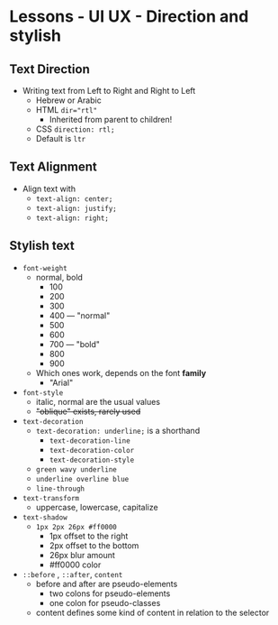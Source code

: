 # Lessons - UI UX - Direction and stylish

## Text Direction

- Writing text from Left to Right and Right to Left
    - Hebrew or Arabic
    - HTML `dir="rtl"`
        - Inherited from parent to children!
    - CSS `direction: rtl;`
    - Default is `ltr`
    
## Text Alignment

- Align text with
    - `text-align: center;`
    - `text-align: justify;`
    - `text-align: right;`
    
## Stylish text

- `font-weight`
    - normal, bold
        - 100
        - 200
        - 300
        - 400 — "normal"
        - 500
        - 600
        - 700 — "bold"
        - 800
        - 900
    - Which ones work, depends on the font **family**
        - "Arial"
- `font-style`
    - italic, normal are the usual values
    - ~~"oblique" exists, rarely used~~
- `text-decoration`
    - `text-decoration: underline;` is a shorthand
        - `text-decoration-line`
        - `text-decoration-color`
        - `text-decoration-style`
    - `green wavy underline`
    - `underline overline blue`
    - `line-through`
- `text-transform`
    - uppercase, lowercase, capitalize
- `text-shadow`
    - `1px 2px 26px #ff0000`
        - 1px offset to the right
        - 2px offset to the bottom
        - 26px blur amount
        - #ff0000 color
- `::before` , `::after`, `content`
    - before and after are pseudo-elements
        - two colons for pseudo-elements
        - one colon for pseudo-classes
    - content defines some kind of content in relation to the selector